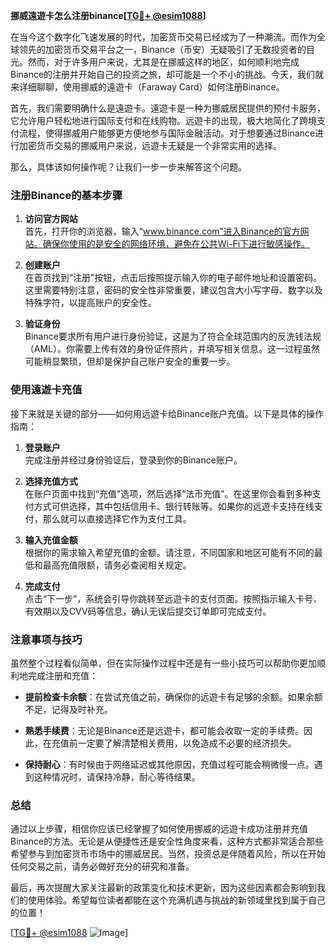 **挪威遠遊卡怎么注册binance[[TG💪+ @esim1088](https://t.me/s/esim1088)]**

在当今这个数字化飞速发展的时代，加密货币交易已经成为了一种潮流。而作为全球领先的加密货币交易平台之一，Binance（币安）无疑吸引了无数投资者的目光。然而，对于许多用户来说，尤其是在挪威这样的地区，如何顺利地完成Binance的注册并开始自己的投资之旅，却可能是一个不小的挑战。今天，我们就来详细聊聊，使用挪威的遠遊卡（Faraway Card）如何注册Binance。

首先，我们需要明确什么是遠遊卡。遠遊卡是一种为挪威居民提供的预付卡服务，它允许用户轻松地进行国际支付和在线购物。远遊卡的出现，极大地简化了跨境支付流程，使得挪威用户能够更方便地参与国际金融活动。对于想要通过Binance进行加密货币交易的挪威用户来说，远遊卡无疑是一个非常实用的选择。

那么，具体该如何操作呢？让我们一步一步来解答这个问题。

### 注册Binance的基本步骤

1. **访问官方网站**  
   首先，打开你的浏览器，输入“www.binance.com”进入Binance的官方网站。确保你使用的是安全的网络环境，避免在公共Wi-Fi下进行敏感操作。

2. **创建账户**  
   在首页找到“注册”按钮，点击后按照提示输入你的电子邮件地址和设置密码。这里需要特别注意，密码的安全性非常重要，建议包含大小写字母、数字以及特殊字符，以提高账户的安全性。

3. **验证身份**  
   Binance要求所有用户进行身份验证，这是为了符合全球范围内的反洗钱法规（AML）。你需要上传有效的身份证件照片，并填写相关信息。这一过程虽然可能稍显繁琐，但却是保护自己账户安全的重要一步。

### 使用遠遊卡充值

接下来就是关键的部分——如何用远遊卡给Binance账户充值。以下是具体的操作指南：

1. **登录账户**  
   完成注册并经过身份验证后，登录到你的Binance账户。

2. **选择充值方式**  
   在账户页面中找到“充值”选项，然后选择“法币充值”。在这里你会看到多种支付方式可供选择，其中包括信用卡、银行转账等。如果你的远遊卡支持在线支付，那么就可以直接选择它作为支付工具。

3. **输入充值金额**  
   根据你的需求输入希望充值的金额。请注意，不同国家和地区可能有不同的最低和最高充值限额，请务必查阅相关规定。

4. **完成支付**  
   点击“下一步”，系统会引导你跳转至远遊卡的支付页面。按照指示输入卡号、有效期以及CVV码等信息，确认无误后提交订单即可完成支付。

### 注意事项与技巧

虽然整个过程看似简单，但在实际操作过程中还是有一些小技巧可以帮助你更加顺利地完成注册和充值：

- **提前检查卡余额**：在尝试充值之前，确保你的远遊卡有足够的余额。如果余额不足，记得及时补充。
  
- **熟悉手续费**：无论是Binance还是远遊卡，都可能会收取一定的手续费。因此，在充值前一定要了解清楚相关费用，以免造成不必要的经济损失。

- **保持耐心**：有时候由于网络延迟或其他原因，充值过程可能会稍微慢一点。遇到这种情况时，请保持冷静，耐心等待结果。

### 总结

通过以上步骤，相信你应该已经掌握了如何使用挪威的远遊卡成功注册并充值Binance的方法。无论是从便捷性还是安全性角度来看，这种方式都非常适合那些希望参与到加密货币市场中的挪威居民。当然，投资总是伴随着风险，所以在开始任何交易之前，请务必做好充分的研究和准备。

最后，再次提醒大家关注最新的政策变化和技术更新，因为这些因素都会影响到我们的使用体验。希望每位读者都能在这个充满机遇与挑战的新领域里找到属于自己的位置！

[[TG💪+ @esim1088](https://t.me/s/esim1088) ![Image](https://i.postimg.cc/4NQfJmqS/Snipaste-2025-05-13-00-14-12.png)]